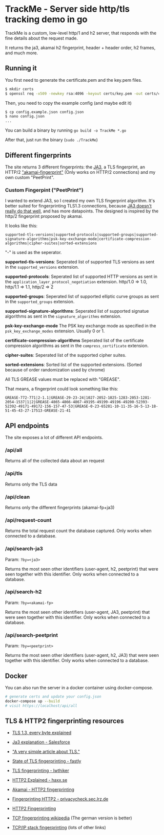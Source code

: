 # TrackMe - Server side http/tls tracking demo in go

TrackMe is a custom, low-level http/1 and h2 server, that responds with the fine details about the request made.

It returns the ja3, akamai h2 fingerprint, header + header order, h2 frames, and much more.

## Running it

You first need to generate the certificate.pem and the key.pem files.

```bash
$ mkdir certs
$ openssl req -x509 -newkey rsa:4096 -keyout certs/key.pem -out certs/chain.pem -sha256 -days 365 -nodes
```

Then, you need to copy the example config (and maybe edit it)

```bash
$ cp config.example.json config.json
$ nano config.json
...
```

You can build a binary by running `go build -o TrackMe *.go`

After that, just run the binary (`sudo ./TrackMe`)

## Different fingerprints

The site returns 3 different fingerprints: the [JA3](https://engineering.salesforce.com/tls-fingerprinting-with-ja3-and-ja3s-247362855967/), a TLS fingerprint, an HTTP/2 ["akamai-fingerprint"](https://www.blackhat.com/docs/eu-17/materials/eu-17-Shuster-Passive-Fingerprinting-Of-HTTP2-Clients-wp.pdf) (Only works on HTTP/2 connections) and my own custom "PeetPrint".

### Custom Fingerpint ("PeetPrint")

I wanted to extend JA3, so I created my own TLS fingerprint algorithm. It's better suited for fingerprinting TLS1.3 connections, because [JA3 doesn't really do that well](https://github.com/salesforce/ja3/issues/78), and has more datapoints. The designed is inspired by the http/2 fingerprint proposed by akamai.

It looks like this:

```
supported-tls-versions|supported-protocols|supported-groups|supported-signature-algorithms|psk-key-exchange-mode|certificate-compression-algorithms|cipher-suites|sorted-extensions
```

"-" is used as the seperator.

**supported-tls-versions**: Seperated list of supported TLS versions as sent in the `supported_versions` extension.

**supported-protocols**: Seperated list of supported HTTP versions as sent in the `application_layer_protocol_negotiation` extension. http/1.0 => 1.0, http/1.1 => 1.1, http/2 => 2

**supported-groups**: Seperated list of supported elliptic curve groups as sent in the `supported_groups` extension.

**supported-signature-algorithms**: Seperated list of supported signatue algorithms as sent in the `signature_algorithms` extension.

**psk-key-exchange-mode** The PSK key exchange mode as specified in the `psk_key_exchange_modes` extension. Usually 0 or 1.

**certificate-compression-algorithms** Seperated list of the certificate compression algorithms as sent in the `compress_certificate` extension.

**cipher-suites**: Seperated list of the supported cipher suites.

**sorted-extensions**: Sorted list of the supported extensions. (Sorted because of order randomization used by chrome)

All TLS GREASE values must be replaced with "GREASE".

That means, a fingerprint could look something like this:

```
GREASE-772-771|2-1.1|GREASE-29-23-24|1027-2052-1025-1283-2053-1281-2054-1537|1|2|GREASE-4865-4866-4867-49195-49199-49196-49200-52393-52392-49171-49172-156-157-47-53|GREASE-0-23-65281-10-11-35-16-5-13-18-51-45-43-27-17513-GREASE-21-41
```

## API endpoints

The site exposes a lot of different API endpoints.

### /api/all

Returns all of the collected data about an request

### /api/tls

Returns only the TLS data

### /api/clean

Returns only the different fingerprints (akamai-fp+ja3)

### /api/request-count

Returns the total request count the database captured. Only works when connected to a database.

### /api/search-ja3

Param: `?by=<ja3>`

Returns the most seen other identifiers (user-agent, h2, peetprint) that were seen together with this identifier. Only works when connected to a database.

### /api/search-h2

Param: `?by=<akamai-fp>`

Returns the most seen other identifiers (user-agent, JA3, peetprint) that were seen together with this identifier. Only works when connected to a database.

### /api/search-peetprint

Param: `?by=<peetprint>`

Returns the most seen other identifiers (user-agent, h2, JA3) that were seen together with this identifier. Only works when connected to a database.

## Docker

You can also run the server in a docker container using docker-compose.

```bash
# generate certs and update your config.json
docker-compose up --build
# visit https://localhost/api/all
```

## TLS & HTTP2 fingerprinting resources

- [TLS 1.3, every byte explained](https://tls13.xargs.org/)
- [Ja3 explanation - Salesforce](https://engineering.salesforce.com/tls-fingerprinting-with-ja3-and-ja3s-247362855967/)
- ["A very simple article about TLS."](https://kronoz.dev/articles/tls)
- [State of TLS fingerprinting - fastly](https://www.fastly.com/blog/the-state-of-tls-fingerprinting-whats-working-what-isnt-and-whats-next)
- [TLS fingerprinting - lwthiker](https://lwthiker.com/networks/2022/06/17/tls-fingerprinting.html)
- [HTTP2 Explained - haxx.se](https://http2-explained.haxx.se/en/part1)
- [Akamai - HTTP2 fingerprinting](https://www.blackhat.com/docs/eu-17/materials/eu-17-Shuster-Passive-Fingerprinting-Of-HTTP2-Clients-wp.pdf)
- [Fingerprinting HTTP2 - privacycheck.sec.lrz.de](https://privacycheck.sec.lrz.de/passive/fp_h2/fp_http2.html)
- [HTTP2 Fingerprinting](https://lwthiker.com/networks/2022/06/17/http2-fingerprinting.html)

- [TCP fingerprinting wikipedia](https://en.wikipedia.org/wiki/TCP/IP_stack_fingerprinting) (The german version is better)
- [TCP/IP stack fingerprinting](https://en-academic.com/dic.nsf/enwiki/868408) (lots of other links)
